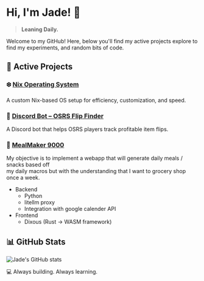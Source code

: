 # Hi, I'm Jade! 👋  
> **Leaning Daily.**  

Welcome to my GitHub! Here, below you'll find my active projects explore to find my experiments, and random bits of code.  


## 🚀 Active Projects  

### ❄️ [Nix Operating System](https://jade.rip/nix)  
A custom Nix-based OS setup for efficiency, customization, and speed.  

### 🤖 [Discord Bot – OSRS Flip Finder](https://github.com/fisherrjd/osrsFlipFinder)  
A Discord bot that helps OSRS players track profitable item flips.  

### 🥪 [MealMaker 9000](https://github.com/fisherrjd/MealMaker9000)
My objective is to implement a webapp that will generate daily meals / snacks based off <br>
my daily macros but with the understanding that I want to grocery shop once a week.
- Backend 
  - Python
  - litellm proxy
  - Integration with google calender API
- Frontend
  - Dixous (Rust -> WASM framework)

## 📊 GitHub Stats  

![Jade's GitHub stats](https://github-readme-stats.vercel.app/api?username=fisherrjd&show_icons=true&theme=dracula)  

💻 Always building. Always learning.  
